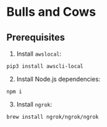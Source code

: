 # Bulls and Cows

## Prerequisites 

1. Install `awslocal`:

```
pip3 install awscli-local
```

2. Install Node.js dependencies:

```
npm i
```

3. Install `ngrok`:

```
brew install ngrok/ngrok/ngrok
```